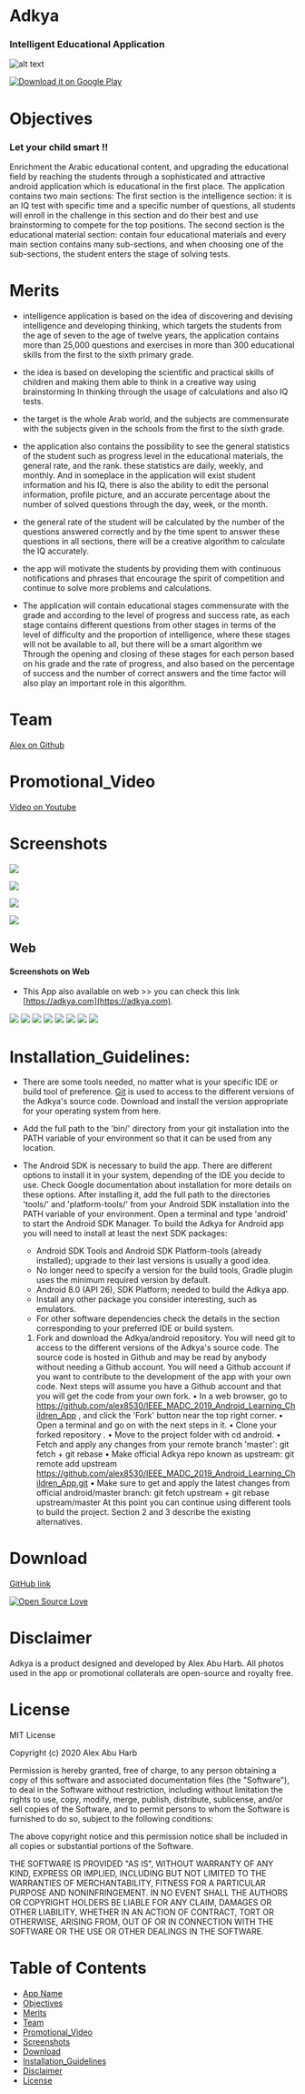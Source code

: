 #  Adkya  
### Intelligent Educational Application
![alt text](https://6.top4top.net/p_14293alz41.png)

 [![Download it on Google Play](https://raw.githubusercontent.com/tamzi/ReadMe-MasterTemplates/master/android/images/gplay.png)](https://play.google.com/store/apps/details?id=com.arapeak.adkya)


# Objectives
### Let your child smart !!
Enrichment the Arabic educational content, and upgrading the educational field by reaching the students through a sophisticated and attractive android application which is educational in the first place.
The application contains two main sections:
The first section is the intelligence section: it is an IQ test with specific time and a specific number of questions, all students will enroll in the challenge in this section and do their best and use brainstorming to compete for the top positions.
The second section is the educational material section: contain four educational materials and every main section contains many sub-sections, and when choosing one of the sub-sections, the student enters the stage of solving tests.


# Merits 
- intelligence application is based on the idea of discovering and devising intelligence and developing thinking, which targets the students from the age of seven to the age of twelve years, the application contains more than 25,000 questions and exercises in more than 300 educational skills from the first to the sixth primary grade.


- the idea is based on developing the scientific and practical skills of children and making them able to think in a creative way using brainstorming In thinking through the usage of calculations and also IQ tests. 


- the target is the whole Arab world, and the subjects are commensurate with the subjects given in the schools from the first to the sixth grade.
- the application also contains the possibility to see the general statistics of the student such as progress level in the educational materials, the general rate, and the rank. these statistics are daily, weekly, and monthly. And in someplace in the application will exist student information and his IQ, there is also the ability to edit the personal information, profile picture, and an accurate percentage about the number of solved questions through the day, week, or the month.
- the general rate of the student will be calculated by the number of the questions answered correctly and by the time spent to answer these questions in all sections, there will be a creative algorithm to calculate the IQ accurately.
- the app will motivate the students by providing them with continuous notifications and phrases that encourage the spirit of competition and continue to solve more problems and calculations.
- The application will contain educational stages commensurate with the grade  and according to the level of progress and success rate, as each stage contains different questions from other stages in terms of the level of difficulty and the proportion of intelligence, where these stages will not be available to all, but there will be a smart algorithm we Through the opening and closing of these stages for each person based on his grade and the rate of progress, and also based on the percentage of success and the number of correct answers and the time factor will also play an important role in this algorithm.



# Team

[Alex on Github](https://github.com/alex8530/)

# Promotional_Video
[Video on Youtube](https://www.youtube.com/watch?v=qUkKAau_fmE/)
 

 # Screenshots
<p float="left">
  <img src="https://5.top4top.net/p_1429xtabf1.png"    />
</p> 


 
<p float="left">
      <img src="https://1.top4top.net/p_1429x3zgy2.png"   /> 
</p>


 
<p float="left">
  <img src="https://2.top4top.net/p_14297gknw3.png"    />
     
</p>


 
<p float="left">
  <img src="https://3.top4top.net/p_1429q3dsn4.png"   />
 
</p>


## Web
####  Screenshots on Web
- This App also available on web >> you can check this link [https://adkya.com](https://adkya.com).
 
<p float="left">
  <img src="https://www4.0zz0.com/2019/12/20/23/664813010.png"   />
  <img src="https://www4.0zz0.com/2019/12/20/23/876435130.png"   />
   <img src="https://www4.0zz0.com/2019/12/20/23/660411328.png"   />
 
   <img src="https://www4.0zz0.com/2019/12/20/23/847833170.png"   />
   
   <img src="https://www4.0zz0.com/2019/12/20/23/986645629.png"   />
   
   <img src="https://www4.0zz0.com/2019/12/20/23/346996645.png"   />
   
   <img src="https://www4.0zz0.com/2019/12/20/23/797181609.png"   />
   
   <img src="https://www4.0zz0.com/2019/12/20/23/457871780.png"   />

  

</p>

# Installation_Guidelines:
- There are some tools needed, no matter what is your specific IDE or build tool of preference.
  [Git](https://git-scm.com/)  is used to access to the different versions of the Adkya's source code. Download and install the version appropriate for your operating system from here. 

- Add the full path to the 'bin/' directory from your git installation into the PATH variable of your environment so that it can be used from any location.

- The Android SDK is necessary to build the app. There are different options to install it in your system, depending of the IDE you decide to use. Check Google documentation about installation for more details on these options. After installing it, add the full path to the directories 'tools/' and 'platform-tools/' from your Android SDK installation into the PATH variable of your environment.
  Open a terminal and type 'android' to start the Android SDK Manager. To build the Adkya for Android app you will need to install at least the next SDK packages:
  - Android SDK Tools and Android SDK Platform-tools (already installed); upgrade to their last versions is usually a good idea.
  -	No longer need to specify a version for the build tools, Gradle plugin uses the minimum required version by default.
  -	Android 8.0 (API 26), SDK Platform; needed to build the Adkya app.
  - Install any other package you consider interesting, such as emulators.
  - For other software dependencies check the details in the section corresponding to your preferred IDE or build system.
  1. Fork and download the Adkya/android repository.
     You will need git to access to the different versions of the Adkya's source code. The source code is hosted in Github and may be read by anybody without needing a Github account. You will need a Github account if you want to contribute to the development of the app with your own code.
     Next steps will assume you have a Github account and that you will get the code from your own fork.
      •	In a web browser, go to https://github.com/alex8530/IEEE_MADC_2019_Android_Learning_Children_App , and click the 'Fork' button near the top right corner.
      •	Open a terminal and go on with the next steps in it.
      •	Clone your forked repository .
      •	Move to the project folder with cd android.
      •	Fetch and apply any changes from your remote branch 'master': git fetch + git rebase
      •	Make official Adkya repo known as upstream: git remote add upstream https://github.com/alex8530/IEEE_MADC_2019_Android_Learning_Children_App.git
      •	Make sure to get and apply the latest changes from official android/master branch: git fetch upstream + git rebase upstream/master
      At this point you can continue using different tools to build the project. Section 2 and 3 describe the existing alternatives.

  
# Download
[GitHub link](https://github.com/alex8530/IEEE_MADC_2019_Android_Learning_Children_App/)

[![Open Source Love](https://badges.frapsoft.com/os/v2/open-source-200x33.png?v=103)](https://github.com/alex8530/IEEE_MADC_2019_Android_Learning_Children_App/)  




# Disclaimer
Adkya is a product designed and developed by Alex Abu Harb.  All photos used in the app or promotional collaterals are open-source and royalty free.

 
# License
MIT License

Copyright (c) 2020 Alex Abu Harb

Permission is hereby granted, free of charge, to any person obtaining a copy
of this software and associated documentation files (the "Software"), to deal
in the Software without restriction, including without limitation the rights
to use, copy, modify, merge, publish, distribute, sublicense, and/or sell
copies of the Software, and to permit persons to whom the Software is
furnished to do so, subject to the following conditions:

The above copyright notice and this permission notice shall be included in all
copies or substantial portions of the Software.

THE SOFTWARE IS PROVIDED "AS IS", WITHOUT WARRANTY OF ANY KIND, EXPRESS OR
IMPLIED, INCLUDING BUT NOT LIMITED TO THE WARRANTIES OF MERCHANTABILITY,
FITNESS FOR A PARTICULAR PURPOSE AND NONINFRINGEMENT. IN NO EVENT SHALL THE
AUTHORS OR COPYRIGHT HOLDERS BE LIABLE FOR ANY CLAIM, DAMAGES OR OTHER
LIABILITY, WHETHER IN AN ACTION OF CONTRACT, TORT OR OTHERWISE, ARISING FROM,
OUT OF OR IN CONNECTION WITH THE SOFTWARE OR THE USE OR OTHER DEALINGS IN THE
SOFTWARE.
 

# Table of Contents
- [App Name](#adkya)
- [Objectives](#objectives)
- [Merits](#merits)
- [Team](#team)
- [Promotional_Video](#promotional_video)
- [Screenshots](#screenshots)
- [Download](#download)
- [Installation_Guidelines](#installation_guidelines)
- [Disclaimer](#disclaimer)
- [License](#license)

 

